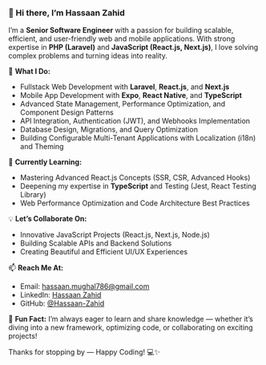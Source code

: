 ### 👋 Hi there, I’m Hassaan Zahid

I’m a **Senior Software Engineer** with a passion for building scalable, efficient, and user-friendly web and mobile applications. With strong expertise in **PHP (Laravel)** and **JavaScript (React.js, Next.js)**, I love solving complex problems and turning ideas into reality.

🚀 **What I Do:**
- Fullstack Web Development with **Laravel**, **React.js**, and **Next.js**  
- Mobile App Development with **Expo**, **React Native**, and **TypeScript**  
- Advanced State Management, Performance Optimization, and Component Design Patterns  
- API Integration, Authentication (JWT), and Webhooks Implementation  
- Database Design, Migrations, and Query Optimization  
- Building Configurable Multi-Tenant Applications with Localization (i18n) and Theming  

🌱 **Currently Learning:**
- Mastering Advanced React.js Concepts (SSR, CSR, Advanced Hooks)  
- Deepening my expertise in **TypeScript** and Testing (Jest, React Testing Library)  
- Web Performance Optimization and Code Architecture Best Practices  

💡 **Let’s Collaborate On:**
- Innovative JavaScript Projects (React.js, Next.js, Node.js)  
- Building Scalable APIs and Backend Solutions  
- Creating Beautiful and Efficient UI/UX Experiences  

📫 **Reach Me At:**
- Email: hassaan.mughal786@gmail.com  
- LinkedIn: [Hassaan Zahid](https://www.linkedin.com/in/hassaan-zahid/)  
- GitHub: [@Hassaan-Zahid](https://github.com/Hassaan-Zahid)  

🌟 **Fun Fact:**
I’m always eager to learn and share knowledge — whether it’s diving into a new framework, optimizing code, or collaborating on exciting projects!

Thanks for stopping by — Happy Coding! 💻✨

